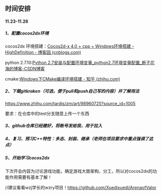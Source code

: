 ## 时间安排

#### 11.23-11.26

##### 1、配置cocos2dx环境

cocos2dx 环境搭建：[Cocos2d-x 4.0 + cpp + Windows环境搭建 - HighDefinition - 博客园 (cnblogs.com)](https://www.cnblogs.com/HDDDDDD/p/13945949.html)

python 2.7.10:[Python 2.7安装与配置环境变量_python2.7环境变量配置_栀子花海的博客-CSDN博客](https://blog.csdn.net/liuchaoqi06/article/details/115740953)

cmake:[Windows下CMake编译环境搭建 - 知乎 (zhihu.com)](https://zhuanlan.zhihu.com/p/576408483)

##### 2、下载gitkraken（可选，便于pull和push自己写的内容）并了解用法

https://www.zhihu.com/tardis/zm/art/98960725?source_id=1005

要求：在仓库中的test分支随意上传一个东西

##### 3、github仓库已经建好，将账号发给我，用于拉入

##### 4、复习、预习C++特性：多态、封装、继承（老师在项目要求中重点强调了这点）

##### 5、开始学习cocos2dx

下次开会内容为讨论游戏功能，确定游戏大致架构、分工，所以对cocos2dx的功能作用需要有基本了解！

//建议看看wzj学长的wzry项目！https://github.com/Xuedixuedi/ArenaofValor

